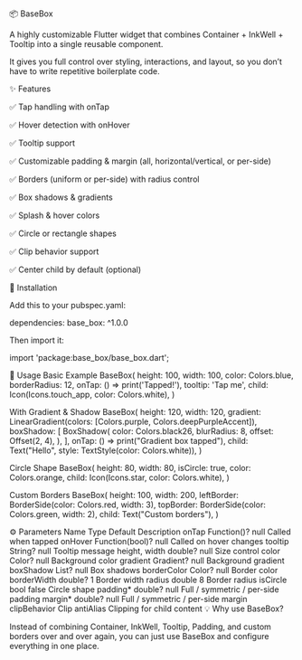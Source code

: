 📦 BaseBox

A highly customizable Flutter widget that combines Container + InkWell + Tooltip into a single reusable component.

It gives you full control over styling, interactions, and layout, so you don’t have to write repetitive boilerplate code.

✨ Features

✅ Tap handling with onTap

✅ Hover detection with onHover

✅ Tooltip support

✅ Customizable padding & margin (all, horizontal/vertical, or per-side)

✅ Borders (uniform or per-side) with radius control

✅ Box shadows & gradients

✅ Splash & hover colors

✅ Circle or rectangle shapes

✅ Clip behavior support

✅ Center child by default (optional)

🚀 Installation

Add this to your pubspec.yaml:

dependencies:
base_box: ^1.0.0


Then import it:

import 'package:base_box/base_box.dart';

📖 Usage
Basic Example
BaseBox(
height: 100,
width: 100,
color: Colors.blue,
borderRadius: 12,
onTap: () => print('Tapped!'),
tooltip: 'Tap me',
child: Icon(Icons.touch_app, color: Colors.white),
)

With Gradient & Shadow
BaseBox(
height: 120,
width: 120,
gradient: LinearGradient(colors: [Colors.purple, Colors.deepPurpleAccent]),
boxShadow: [
BoxShadow(
color: Colors.black26,
blurRadius: 8,
offset: Offset(2, 4),
),
],
onTap: () => print("Gradient box tapped"),
child: Text("Hello", style: TextStyle(color: Colors.white)),
)

Circle Shape
BaseBox(
height: 80,
width: 80,
isCircle: true,
color: Colors.orange,
child: Icon(Icons.star, color: Colors.white),
)

Custom Borders
BaseBox(
height: 100,
width: 200,
leftBorder: BorderSide(color: Colors.red, width: 3),
topBorder: BorderSide(color: Colors.green, width: 2),
child: Text("Custom borders"),
)

⚙️ Parameters
Name	Type	Default	Description
onTap	Function()?	null	Called when tapped
onHover	Function(bool)?	null	Called on hover changes
tooltip	String?	null	Tooltip message
height, width	double?	null	Size control
color	Color?	null	Background color
gradient	Gradient?	null	Background gradient
boxShadow	List<BoxShadow>?	null	Box shadows
borderColor	Color?	null	Border color
borderWidth	double?	1	Border width
radius	double	8	Border radius
isCircle	bool	false	Circle shape
padding*	double?	null	Full / symmetric / per-side padding
margin*	double?	null	Full / symmetric / per-side margin
clipBehavior	Clip	antiAlias	Clipping for child content
💡 Why use BaseBox?

Instead of combining Container, InkWell, Tooltip, Padding, and custom borders over and over again,
you can just use BaseBox and configure everything in one place.